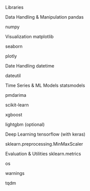 Libraries 

Data Handling & Manipulation
pandas

numpy

 Visualization
matplotlib

seaborn

plotly

 Date Handling
datetime

dateutil

Time Series & ML Models
statsmodels

pmdarima

scikit-learn

xgboost

lightgbm (optional)

 Deep Learning
tensorflow (with keras)

sklearn.preprocessing.MinMaxScaler

 Evaluation & Utilities
sklearn.metrics

os

warnings

tqdm
